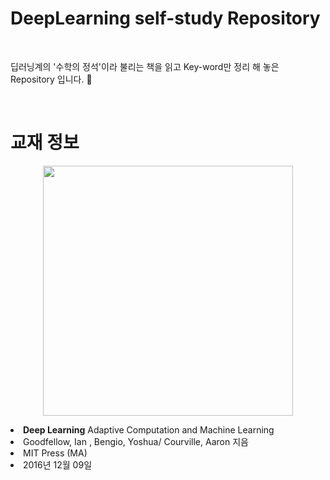 # DeepLearning self-study Repository

<br>

딥러닝계의 '수학의 정석'이라 불리는 책을 읽고 Key-word만 정리 해 놓은 Repository 입니다. 🥰

<br>

<h1>교재 정보</h1>
<p align="center"><img width="400" src="https://user-images.githubusercontent.com/23094041/150920605-21b7dc24-3c8b-4679-aeee-43db61e4d6ad.png"/></p>
<li><b>Deep Learning</b> Adaptive Computation and Machine Learning</li>
<li>Goodfellow, Ian , Bengio, Yoshua/ Courville, Aaron 지음</li>
<li>MIT Press (MA)</li>
<li>2016년 12월 09일</li>